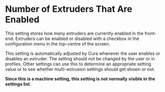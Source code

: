 Number of Extruders That Are Enabled
====
This setting stores how many extruders are currently enabled in the front-end. Extruders can be enabled or disabled with a checkbox in the configuration menu in the top-centre of the screen.

This setting is automatically adjusted by Cura whenever the user enables or disables an extruder. The setting should not be changed by the user or in profiles. Other settings can use this to determine an appropriate setting value or to see whether multi-extrusion settings should get shown or not.

**Since this is a machine setting, this setting is not normally visible in the settings list.**